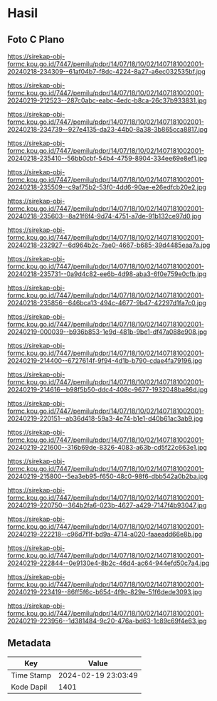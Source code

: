 # Hasil

## Foto C Plano

https://sirekap-obj-formc.kpu.go.id/7447/pemilu/pdpr/14/07/18/10/02/1407181002001-20240218-234309--61af04b7-f8dc-4224-8a27-a6ec032535bf.jpg

https://sirekap-obj-formc.kpu.go.id/7447/pemilu/pdpr/14/07/18/10/02/1407181002001-20240219-212523--287c0abc-eabc-4edc-b8ca-26c37b933831.jpg

https://sirekap-obj-formc.kpu.go.id/7447/pemilu/pdpr/14/07/18/10/02/1407181002001-20240218-234739--927e4135-da23-44b0-8a38-3b865cca8817.jpg

https://sirekap-obj-formc.kpu.go.id/7447/pemilu/pdpr/14/07/18/10/02/1407181002001-20240218-235410--56bb0cbf-54b4-4759-8904-334ee69e8ef1.jpg

https://sirekap-obj-formc.kpu.go.id/7447/pemilu/pdpr/14/07/18/10/02/1407181002001-20240218-235509--c9af75b2-53f0-4dd6-90ae-e26edfcb20e2.jpg

https://sirekap-obj-formc.kpu.go.id/7447/pemilu/pdpr/14/07/18/10/02/1407181002001-20240218-235603--8a21f6f4-9d74-4751-a7de-91b132ce97d0.jpg

https://sirekap-obj-formc.kpu.go.id/7447/pemilu/pdpr/14/07/18/10/02/1407181002001-20240218-232927--6d964b2c-7ae0-4667-b685-39d4485eaa7a.jpg

https://sirekap-obj-formc.kpu.go.id/7447/pemilu/pdpr/14/07/18/10/02/1407181002001-20240218-235731--0a9d4c82-ee6b-4d98-aba3-6f0e759e0cfb.jpg

https://sirekap-obj-formc.kpu.go.id/7447/pemilu/pdpr/14/07/18/10/02/1407181002001-20240218-235856--646bca13-494c-4677-9b47-42297d1fa7c0.jpg

https://sirekap-obj-formc.kpu.go.id/7447/pemilu/pdpr/14/07/18/10/02/1407181002001-20240219-000039--b936b853-1e9d-481b-9be1-df47a088e908.jpg

https://sirekap-obj-formc.kpu.go.id/7447/pemilu/pdpr/14/07/18/10/02/1407181002001-20240219-214400--6727614f-9f94-4d1b-b790-cdae4fa79196.jpg

https://sirekap-obj-formc.kpu.go.id/7447/pemilu/pdpr/14/07/18/10/02/1407181002001-20240219-214616--b98f5b50-ddc4-408c-9677-1932048ba86d.jpg

https://sirekap-obj-formc.kpu.go.id/7447/pemilu/pdpr/14/07/18/10/02/1407181002001-20240219-220151--ab36d418-59a3-4e74-b1e1-d40b61ac3ab9.jpg

https://sirekap-obj-formc.kpu.go.id/7447/pemilu/pdpr/14/07/18/10/02/1407181002001-20240219-221600--316b69de-8326-4083-a63b-cd5f22c663e1.jpg

https://sirekap-obj-formc.kpu.go.id/7447/pemilu/pdpr/14/07/18/10/02/1407181002001-20240219-215800--5ea3eb95-f650-48c0-98f6-dbb542a0b2ba.jpg

https://sirekap-obj-formc.kpu.go.id/7447/pemilu/pdpr/14/07/18/10/02/1407181002001-20240219-220750--364b2fa6-023b-4627-a429-7147f4b93047.jpg

https://sirekap-obj-formc.kpu.go.id/7447/pemilu/pdpr/14/07/18/10/02/1407181002001-20240219-222218--c96d7f1f-bd9a-4714-a020-faaeadd66e8b.jpg

https://sirekap-obj-formc.kpu.go.id/7447/pemilu/pdpr/14/07/18/10/02/1407181002001-20240219-222844--0e9130e4-8b2c-46d4-ac64-944efd50c7a4.jpg

https://sirekap-obj-formc.kpu.go.id/7447/pemilu/pdpr/14/07/18/10/02/1407181002001-20240219-223419--86ff5f6c-b654-4f9c-829e-51f6dede3093.jpg

https://sirekap-obj-formc.kpu.go.id/7447/pemilu/pdpr/14/07/18/10/02/1407181002001-20240219-223956--1d381484-9c20-476a-bd63-1c89c69f4e63.jpg


## Metadata

| Key        | Value               |
| ---------- | ------------------- |
| Time Stamp | 2024-02-19 23:03:49 |
| Kode Dapil | 1401                |



